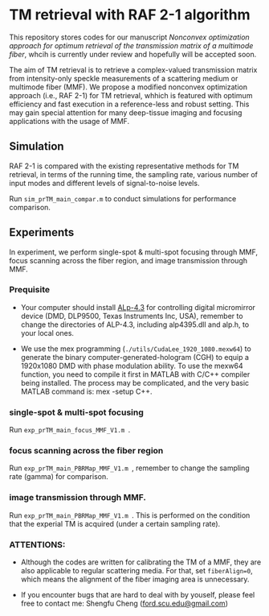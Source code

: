# TM retrieval with RAF 2-1 algorithm

This repository stores codes for our manuscript *Nonconvex optimization approach for optimum retrieval of the transmission matrix of a multimode fiber*, whcih is currently under review and hopefully will be accepted soon.   

The aim of TM retrieval is to retrieve a complex-valued transmission matrix from intensity-only speckle measurements of a scattering medium or multimode fiber (MMF). We propose a modified nonconvex optimization approach (i.e., RAF 2-1) for TM retrieval, whhich is featured with optimum efficiency and fast execution in a reference-less and robust setting. This may gain special attention for many deep-tissue imaging and focusing applications with the usage of MMF.



## Simulation
RAF 2-1 is compared with the existing representative methods for TM retrieval, in terms of the running time, the sampling rate, various number of input modes and different levels of signal-to-noise levels.

Run `sim_prTM_main_compar.m` to conduct simulations for performance comparison.  


## Experiments
In experiment, we perform single-spot & multi-spot focusing through MMF, focus scanning across the fiber region, and image transmission through MMF.

### Prequisite
- Your computer should install [ALp-4.3](https://www.vialux.de/en/download.html) for controlling digital micromirror device (DMD, DLP9500, Texas Instruments Inc, USA), remember to change the directories of ALP-4.3, including alp4395.dll and alp.h, to your local ones.   

- We use the mex programming (`./utils/CudaLee_1920_1080.mexw64`) to generate the binary computer-generated-hologram (CGH) to equip a 1920x1080 DMD with phase modulation ability. To use the mexw64 function, you need to compile it first in MATLAB with C/C++ compiler being installed. The process may be complicated, and the very basic MATLAB command is: mex -setup C++.



### single-spot & multi-spot focusing
Run `exp_prTM_main_focus_MMF_V1.m `.  


### focus scanning across the fiber region
Run `exp_prTM_main_PBRMap_MMF_V1.m `, remember to change the sampling rate (gamma) for comparison.


### image transmission through MMF.
Run `exp_prTM_main_PBRMap_MMF_V1.m `. This is performed on the condition that the experial TM is acquired (under a certain sampling rate).

### ATTENTIONS:
- Although the codes are written for calibrating the TM of a MMF, they are also applicable to regular scattering media. For that, set `fiberAlign=0`, which means the alignment of the fiber imaging area is unnecessary.  

- If you encounter bugs that are hard to deal with by youself, please feel free to contact me: Shengfu Cheng (ford.scu.edu@gmail.com)

